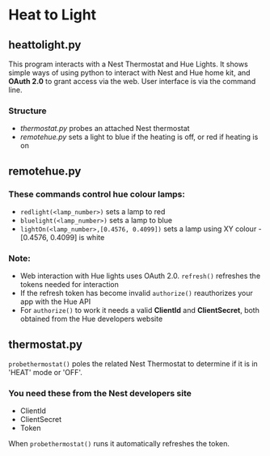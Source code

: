 # Heat to Light

## heattolight.py

This program interacts with a Nest Thermostat and Hue Lights. It shows simple ways of using python to interact with Nest and Hue home kit, and **OAuth 2.0** to grant access via the web. User interface is via the command line.

### Structure

* _thermostat.py_ probes an attached Nest thermostat
* _remotehue.py_ sets a light to blue if the heating is off, or red if heating is on

## remotehue.py

### These commands control hue colour lamps:
* ```redlight(<lamp_number>)``` sets a lamp to red
* ```bluelight(<lamp_number>)``` sets a lamp to blue
* ```lightOn(<lamp_number>,[0.4576, 0.4099])``` sets a lamp using XY colour - [0.4576, 0.4099] is white

### Note:
* Web interaction with Hue lights uses OAuth 2.0. ```refresh()``` refreshes the tokens needed for interaction
* If the refresh token has become invalid ```authorize()``` reauthorizes your app with the Hue API
* For ```authorize()``` to work it needs a valid **ClientId** and **ClientSecret**, both obtained from the Hue developers website

## thermostat.py
```probethermostat()``` poles the related Nest Thermostat to determine if it is in 'HEAT' mode or 'OFF'.

### You need these from the Nest developers site
* ClientId
* ClientSecret
* Token

When ```probethermostat()``` runs it automatically refreshes the token.
